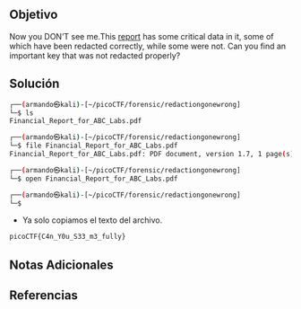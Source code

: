 ## Objetivo
Now you DON’T see me.This [report](https://artifacts.picoctf.net/c/84/Financial_Report_for_ABC_Labs.pdf) has some critical data in it, some of which have been redacted correctly, while some were not. Can you find an important key that was not redacted properly?
## Solución
```bash
┌──(armando㉿kali)-[~/picoCTF/forensic/redactiongonewrong]
└─$ ls                                               
Financial_Report_for_ABC_Labs.pdf

┌──(armando㉿kali)-[~/picoCTF/forensic/redactiongonewrong]
└─$ file Financial_Report_for_ABC_Labs.pdf           
Financial_Report_for_ABC_Labs.pdf: PDF document, version 1.7, 1 page(s)

┌──(armando㉿kali)-[~/picoCTF/forensic/redactiongonewrong]
└─$ open Financial_Report_for_ABC_Labs.pdf            

┌──(armando㉿kali)-[~/picoCTF/forensic/redactiongonewrong]
└─$ 
```
- Ya solo copiamos el texto del archivo.
```bash
picoCTF{C4n_Y0u_S33_m3_fully}
```

## Notas Adicionales
## Referencias